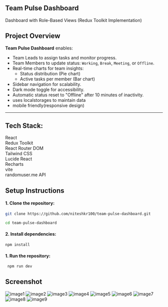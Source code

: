  ## Team Pulse Dashboard
Dashboard with Role-Based Views (Redux Toolkit Implementation)


## Project Overview

**Team Pulse Dashboard** enables:
- Team Leads to assign tasks and monitor progress.
- Team Members to update status: `Working`, `Break`, `Meeting`, or `Offline`.
- Real-time charts for team insights:
  - Status distribution (Pie chart)
  - Active tasks per member (Bar chart)
- Sidebar navigation for scalability.
- Dark mode toggle for accessibility.
- Automatic status reset to "Offline" after 10 minutes of inactivity.
- uses localstorages to maintain data
- mobile friendly(responsive design)

---

## Tech Stack:
  React            
  Redux Toolkit     
  React Router DOM  
  Tailwind CSS     
  Lucide React     
  Recharts  
  vite       
  randomuser.me API
  

##  Setup Instructions

#### 1. **Clone the repository:**

   ```bash
   git clone https://github.com/niteshkr100/team-pulse-dashboard.git

   cd team-pulse-dashboard
   ```
#### 2. **Install dependencies:**
 
    
    npm install
 
 
#### 1. **Run the repository:**

   ```bash
    npm run dev
   ```

##  Screenshot
 ![image1](./screenshot/Screenshot%202025-07-03%20at%204.01.17 PM.png)
 ![image2](./screenshot/Screenshot%202025-07-03%20at%204.01.44 PM.png)
 ![image3](./screenshot/Screenshot%202025-07-03%20at%204.01.52 PM.png)
 ![image4](./screenshot/Screenshot%202025-07-03%20at%204.02.28 PM.png)
 ![image5](./screenshot/Screenshot%202025-07-03%20at%204.02.38 PM.png)
 ![image6](./screenshot/Screenshot%202025-07-03%20at%204.02.47 PM.png)
 ![image7](./screenshot/Screenshot%202025-07-03%20at%204.02.57 PM.png)
 ![image8](./screenshot/Screenshot%202025-07-03%20at%204.03.16 PM.png)
 ![image9](./screenshot/Screenshot%202025-07-03%20at%204.13.06 PM.png)
   

 
